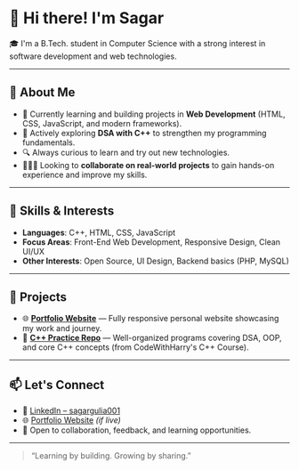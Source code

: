 # 👋 Hi there! I'm Sagar

🎓 I'm a B.Tech. student in Computer Science with a strong interest in software development and web technologies.

---

## 🚀 About Me

- 🌱 Currently learning and building projects in **Web Development** (HTML, CSS, JavaScript, and modern frameworks).
- 🧠 Actively exploring **DSA with C++** to strengthen my programming fundamentals.
- 🔍 Always curious to learn and try out new technologies.
- 👨🏿‍💻 Looking to **collaborate on real-world projects** to gain hands-on experience and improve my skills.

---

## 💼 Skills & Interests

- **Languages**: C++, HTML, CSS, JavaScript
- **Focus Areas**: Front-End Web Development, Responsive Design, Clean UI/UX
- **Other Interests**: Open Source, UI Design, Backend basics (PHP, MySQL)

---

## 🧩 Projects

- 🌐 **[Portfolio Website](https://your-portfolio-link.com)** — Fully responsive personal website showcasing my work and journey.
- 🧮 **[C++ Practice Repo](https://github.com/yourusername/cpp-practice-code)** — Well-organized programs covering DSA, OOP, and core C++ concepts (from CodeWithHarry's C++ Course).

---

## 📫 Let's Connect

- 💼 [LinkedIn – sagargulia001](https://www.linkedin.com/in/sagargulia001/)
- 🌐 [Portfolio Website](https://your-portfolio-link.com) *(if live)*
- 📨 Open to collaboration, feedback, and learning opportunities.

---

> “Learning by building. Growing by sharing.”
